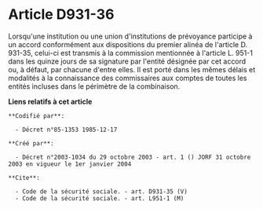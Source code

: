 # Article D931-36

Lorsqu'une institution ou une union d'institutions de prévoyance participe à un accord conformément aux dispositions du
premier alinéa de l'article D. 931-35, celui-ci est transmis à la commission mentionnée à l'article L. 951-1 dans les quinze
jours de sa signature par l'entité désignée par cet accord ou, à défaut, par chacune d'entre elles. Il est porté dans les
mêmes délais et modalités à la connaissance des commissaires aux comptes de toutes les entités incluses dans le périmètre de
la combinaison.

**Liens relatifs à cet article**

	**Codifié par**:

	  - Décret n°85-1353 1985-12-17

	**Créé par**:

	  - Décret n°2003-1034 du 29 octobre 2003 - art. 1 () JORF 31 octobre 2003 en vigueur le 1er janvier 2004

	**Cite**:

	  - Code de la sécurité sociale. - art. D931-35 (V)
	  - Code de la sécurité sociale. - art. L951-1 (M)
